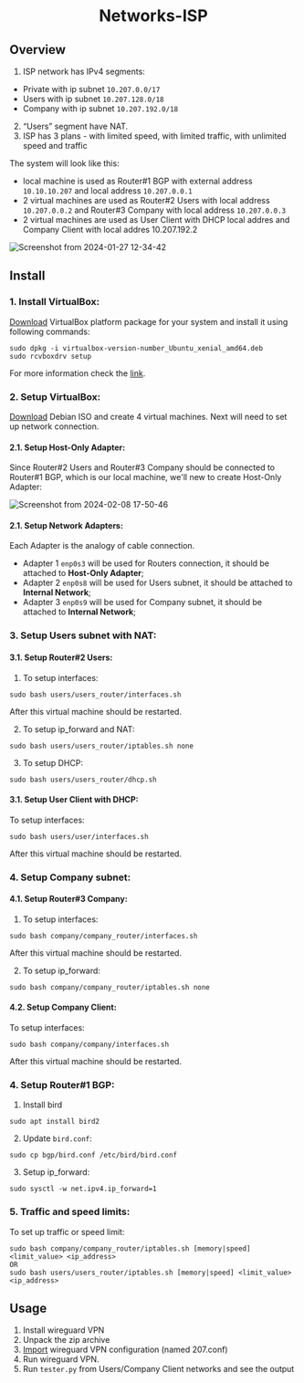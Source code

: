 <h1 align="center">Networks-ISP</h1>
<p>
</p>


## Overview

1. ISP network has IPv4 segments: 
- Private with ip subnet ```10.207.0.0/17```
- Users with ip subnet ```10.207.128.0/18```
- Company with ip subnet ```10.207.192.0/18```
2. “Users” segment  have NAT.
3. ISP has 3 plans - with limited speed, with limited traffic, with unlimited speed and traffic


The system will look like this:
- local machine is used as Router#1 BGP with external address ```10.10.10.207``` and local address ```10.207.0.0.1```
- 2 virtual machines are used as Router#2 Users with local address ```10.207.0.0.2``` and Router#3 Company with local address ```10.207.0.0.3```
- 2 virtual machines are used as User Client with DHCP local addres and Company Client with local addres 10.207.192.2

![Screenshot from 2024-01-27 12-34-42](https://github.com/olyandrevn/Networks-ISP/assets/33371372/caeeb15e-b1a1-4216-afd6-b122582766e5)


## Install

### 1. Install VirtualBox:
[Download](https://www.virtualbox.org/wiki/Downloads) VirtualBox platform package for your system and install it using following commands:

```
sudo dpkg -i virtualbox-version-number_Ubuntu_xenial_amd64.deb
sudo rcvboxdrv setup
```

For more information check the [link](https://www.virtualbox.org/manual/ch02.html#externalkernelmodules).

### 2. Setup VirtualBox:
[Download](https://www.debian.org/distrib/netinst) Debian ISO and create 4 virtual machines. Next will need to set up network connection.

#### 2.1. Setup Host-Only Adapter:
Since Router#2 Users and Router#3 Company should be connected to Router#1 BGP, which is our local machine, we'll new to create Host-Only Adapter:

![Screenshot from 2024-02-08 17-50-46](https://github.com/olyandrevn/Networks-ISP/assets/33371372/45ebb310-604f-45b5-aabe-de2341f76b0d)

#### 2.1. Setup Network Adapters:
Each Adapter is the analogy of cable connection.
- Adapter 1 ```enp0s3``` will be used for Routers connection, it should be attached to **Host-Only Adapter**;
- Adapter 2 ```enp0s8``` will be used for Users subnet, it should be attached to **Internal Network**;
- Adapter 3 ```enp0s9``` will be used for Company subnet, it should be attached to **Internal Network**;

### 3. Setup Users subnet with NAT:
#### 3.1. Setup Router#2 Users:
1. To setup interfaces:
```
sudo bash users/users_router/interfaces.sh
```
After this virtual machine should be restarted.

2. To setup ip_forward and NAT:
```
sudo bash users/users_router/iptables.sh none
```
3. To setup DHCP:
```
sudo bash users/users_router/dhcp.sh
```

#### 3.1. Setup User Client with DHCP:
To setup interfaces:
```
sudo bash users/user/interfaces.sh
```
After this virtual machine should be restarted.

### 4. Setup Company subnet:
#### 4.1. Setup Router#3 Company:
1. To setup interfaces:
```
sudo bash company/company_router/interfaces.sh
```
After this virtual machine should be restarted.

2. To setup ip_forward:
```
sudo bash company/company_router/iptables.sh none
```
#### 4.2. Setup Company Client:
To setup interfaces:
```
sudo bash company/company/interfaces.sh
```
After this virtual machine should be restarted.

### 4. Setup Router#1 BGP:
1. Install bird
```
sudo apt install bird2
```
2. Update ```bird.conf```:
```
sudo cp bgp/bird.conf /etc/bird/bird.conf
```
3. Setup ip_forward:
```
sudo sysctl -w net.ipv4.ip_forward=1
```

### 5. Traffic and speed limits:
To set up traffic or speed limit:
```
sudo bash company/company_router/iptables.sh [memory|speed] <limit_value> <ip_address>
OR
sudo bash users/users_router/iptables.sh [memory|speed] <limit_value> <ip_address>
```
## Usage
1. Install wireguard VPN
2. Unpack the zip archive
3. [Import](https://developerinsider.co/how-to-set-up-wireguard-client-on-ubuntu/) wireguard VPN configuration (named 207.conf)
4. Run wireguard VPN.
5. Run ```tester.py``` from Users/Company Client networks and see the output
